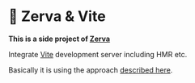 # 🌱 Zerva & Vite

**This is a side project of [Zerva](https://github.com/holtwick/zerva)**

Integrate [Vite](https://vitejs.dev/) development server including HMR etc.

Basically it is using the approach [described here](https://vitejs.dev/guide/ssr.html#setting-up-the-dev-server).
